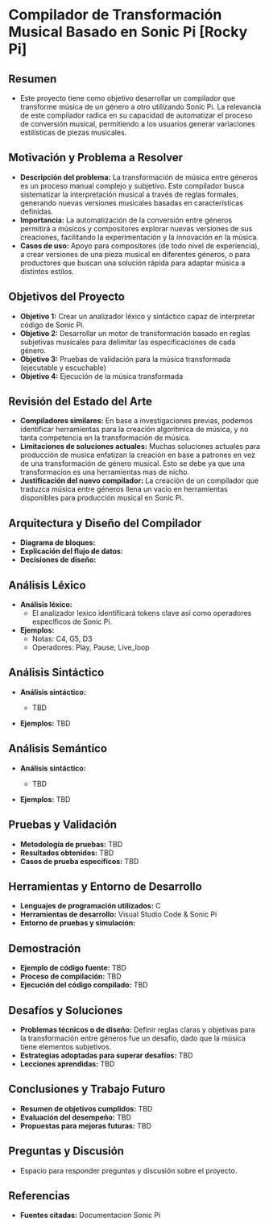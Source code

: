 # Compilador de Transformación Musical Basado en Sonic Pi [Rocky Pi]

## Resumen
- Este proyecto tiene como objetivo desarrollar un compilador que transforme música de un género a otro utilizando Sonic Pi. La   relevancia de este compilador radica en su capacidad de automatizar el proceso de conversión musical, permitiendo a los usuarios generar variaciones estilísticas de piezas musicales.

## Motivación y Problema a Resolver
- **Descripción del problema:** La transformación de música entre géneros es un proceso manual complejo y subjetivo. Este compilador busca sistematizar la interpretación musical a través de reglas formales, generando nuevas versiones musicales basadas en características definidas.
- **Importancia:** La automatización de la conversión entre géneros permitirá a músicos y compositores explorar nuevas versiones de sus creaciones, facilitando la experimentación y la innovación en la música.
- **Casos de uso:** Apoyo para compositores (de todo nivel de experiencia), a crear versiones de una pieza musical en diferentes géneros, o para productores que buscan una solución rápida para adaptar música a distintos estilos.

## Objetivos del Proyecto
- **Objetivo 1:** Crear un analizador léxico y sintáctico capaz de interpretar código de Sonic Pi.
- **Objetivo 2:** Desarrollar un motor de transformación basado en reglas subjetivas musicales para delimitar las especificaciones de cada género.
- **Objetivo 3:** Pruebas de validación para la música transformada (ejecutable y escuchable)
- **Objetivo 4:** Ejecución de la música transformada

## Revisión del Estado del Arte
- **Compiladores similares:** En base a investigaciones previas, podemos identificar herramientas para la creación algorítmica de música, y no tanta competencia en la transformación de música.
- **Limitaciones de soluciones actuales:** Muchas soluciones actuales para producción de musica enfatizan la creación en base a patrones en vez de una transformación de género musical. Esto se debe ya que una transformacion es una herramientas mas de nicho.
- **Justificación del nuevo compilador:** La creación de un compilador que traduzca música entre géneros llena un vacio en herramientas disponibles para producción musical en Sonic Pi.

## Arquitectura y Diseño del Compilador
- **Diagrama de bloques:**
- **Explicación del flujo de datos:**
- **Decisiones de diseño:**

## Análisis Léxico
- **Análisis léxico:** 
  - El analizador lexico identificará tokens clave así como operadores específicos de Sonic Pi. 
- **Ejemplos:**
  - Notas: C4, G5, D3
  - Operadores: Play, Pause, Live_loop

## Análisis Sintáctico

- **Análisis sintáctico:** 
  - TBD

- **Ejemplos:** TBD

## Análisis Semántico

- **Análisis sintáctico:** 
  - TBD

- **Ejemplos:** TBD

## Pruebas y Validación

- **Metodología de pruebas:** TBD
- **Resultados obtenidos:** TBD
- **Casos de prueba específicos:** TBD

## Herramientas y Entorno de Desarrollo
- **Lenguajes de programación utilizados:** C
- **Herramientas de desarrollo:** Visual Studio Code & Sonic Pi
- **Entorno de pruebas y simulación:**

## Demostración
- **Ejemplo de código fuente:** TBD
- **Proceso de compilación:** TBD
- **Ejecución del código compilado:** TBD

## Desafíos y Soluciones
- **Problemas técnicos o de diseño:** Definir reglas claras y objetivas para la transformación entre géneros fue un desafío, dado que la música tiene elementos subjetivos.
- **Estrategias adoptadas para superar desafíos:** TBD
- **Lecciones aprendidas:** TBD

## Conclusiones y Trabajo Futuro
- **Resumen de objetivos cumplidos:** TBD
- **Evaluación del desempeño:** TBD
- **Propuestas para mejoras futuras:** TBD

## Preguntas y Discusión
- Espacio para responder preguntas y discusión sobre el proyecto.

## Referencias
- **Fuentes citadas:** Documentacion Sonic Pi
